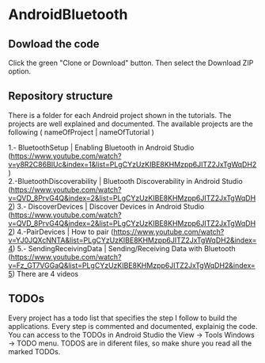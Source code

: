 # AndroidBluetooth

## Dowload the code
Click the green "Clone or Download" button. Then select the Download ZIP option.

## Repository structure
There is a folder for each Android project shown in the tutorials. The projects are well explained
and documented. The available projects are the following ( nameOfProject | nameOfTutorial )

1.- BluetoothSetup  |  Enabling Bluetooth in Android Studio (https://www.youtube.com/watch?v=y8R2C86BIUc&index=1&list=PLgCYzUzKIBE8KHMzpp6JITZ2JxTgWqDH2)  
2.-BluetoothDiscoverability | Bluetooth Discoverability in Android Studio (https://www.youtube.com/watch?v=QVD_8PrvG4Q&index=2&list=PLgCYzUzKIBE8KHMzpp6JITZ2JxTgWqDH2)                                                              3.- DiscoverDevices  |  Discover Devices in Android Studio (https://www.youtube.com/watch?v=QVD_8PrvG4Q&index=2&list=PLgCYzUzKIBE8KHMzpp6JITZ2JxTgWqDH2)                                                               4.-PairDevices |  How to pair (https://www.youtube.com/watch?v=YJ0JQXcNNTA&list=PLgCYzUzKIBE8KHMzpp6JITZ2JxTgWqDH2&index=4) 
5.- SendingReceivingData  | Sending/Receiving Data with Bluetooth (https://www.youtube.com/watch?v=Fz_GT7VGGaQ&list=PLgCYzUzKIBE8KHMzpp6JITZ2JxTgWqDH2&index=5) There are 4 videos

## TODOs
Every project has a todo list that specifies the step I follow to build the applications. Every step is commented and documented, explainig the code. You can access to the TODOs in Android Studio the View -> Tools Windows -> TODO  menu.
TODOS are in diferent files, so make shure you read all the marked TODOs. 
